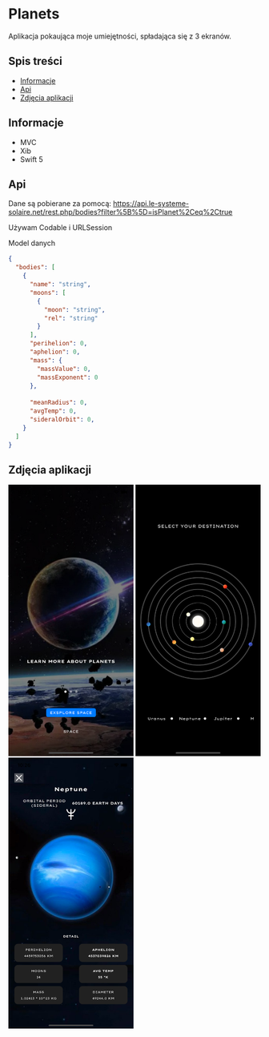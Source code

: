 # Planets
Aplikacja pokaująca moje umiejętności, spładająca się z 3 ekranów. 

## Spis treści

- [Informacje](#Informacje)
- [Api](#Api)
- [Zdjęcia aplikacji](#Zdjęcia-aplikacji)

## Informacje
- MVC
- Xib
- Swift 5

## Api
Dane są pobierane za pomocą: 
https://api.le-systeme-solaire.net/rest.php/bodies?filter%5B%5D=isPlanet%2Ceq%2Ctrue

Używam Codable i URLSession

Model danych 
```json
{
  "bodies": [
    {
      "name": "string",
      "moons": [
        {
          "moon": "string",
          "rel": "string"
        }
      ],
      "perihelion": 0,
      "aphelion": 0,
      "mass": {
        "massValue": 0,
        "massExponent": 0
      },

      "meanRadius": 0,
      "avgTemp": 0,
      "sideralOrbit": 0,
    }
  ]
}
```


## Zdjęcia aplikacji
[<img src="./img/1.png" width="250"/>](./img/1.png)
[<img src="./img/2.png" width="250"/>](./img/2.png)
[<img src="./img/3.png" width="250"/>](./img/3.png)

